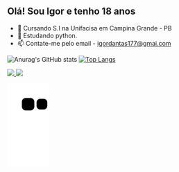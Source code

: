 ## Olá! Sou Igor e tenho 18 anos

- 🔭 Cursando S.I na Unifacisa em Campina Grande - PB
- 🌱 Estudando python.
- 📫 Contate-me pelo email - igordantas177@gmai.com


![Anurag's GitHub stats](https://github-readme-stats.vercel.app/api?username=igorxdd&show_icons=true&show_icons=true&theme=midnight-purple)
[![Top Langs](https://github-readme-stats.vercel.app/api/top-langs/?username=igorxdd&hide_progress=true&theme=midnight-purple&show_icons=true)](https://github.com/igorxdd/github-readme-stats)

<a href="https://www.instagram.com/igorxisde" alt="Instagram" target="_blank">
  <img src="https://img.shields.io/badge/-Instagram-DF0174?style=for-the-badge&labelColor=DF0174&logo=instagram&logoColor=white&link=https://www.instagram.com/igorxisde">

<b href="https://www.discord.com/triAd#0002" alt="Discord" target="_blank">
<img src="https://img.shields.io/badge/Discord-7289DA?style=for-the-badge&logo=discord&logoColor=white" />




![snake gif](https://github.com/rafaballerini/rafaballerini/blob/output/github-contribution-grid-snake.svg)


